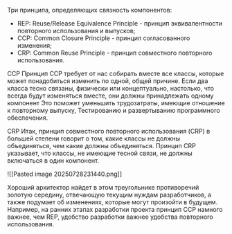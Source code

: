 Три принципа, определяющих связность компонентов:
- REP: Reuse/Release Equivalence Principle - принцип эквивалентности повторноrо использования и выпусков;
- ССР: Common Closure Principle - принцип соrласованноrо изменения;
- CRP: Common Reuse Principle - принцип совместного повторноrо использования.

CCP
Принцип ССР требует от нас собирать вместе все классы, которые может понадобиться изменить по одной, общей причине. Если два класса тесно связаны, физически или концептуально, настолько, что всеrда будут изменяться вместе, они должны принадлежать одному компонент Это поможет уменьшить трудозатраты, имеющие отношение к повторному выпуску, Teстированию и развертыванию проrраммноrо обеспечения.

CRP
Итак, принцип совместного повторноrо использования (CRP) в большей степени rоворит о том, какие классы не должны объединяться, чем какие должны объединяться. Принцип CRP указывает, что классы, не имеющие тесной связи, не должны включаться в один компонент.

![[Pasted image 20250728231440.png]]

Хороший архитектор найдет в этом треуrольнике противоречий золотую середину, отвечающую текущим нуждам разработчиков, а также подумает об изменениях, которые могут произойти в будущем. Например, на ранних этапах разработки проекта принцип ССР намного важнее, чем REP, удобство разработки важнее удобства повторноrо использования.